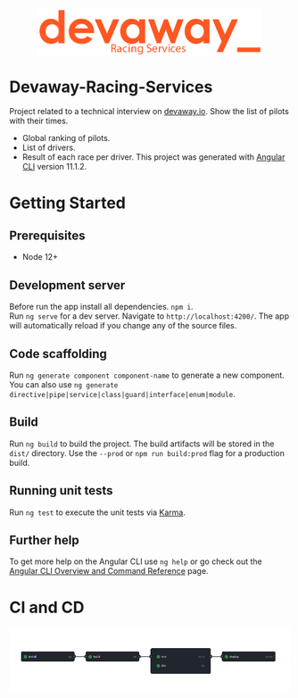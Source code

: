 <p align="center" >
  <img src="./gh-images/logo.png" align="center" style="max-width:80%" />
</p>

# Devaway-Racing-Services

Project related to a technical interview on [devaway.io]('https://devaway.io/').
Show the list of pilots with their times.

- Global ranking of pilots.
- List of drivers.
- Result of each race per driver.
  This project was generated with [Angular CLI](https://github.com/angular/angular-cli) version 11.1.2.

# Getting Started

## Prerequisites

- Node 12+

## Development server

Before run the app install all dependencies.
`npm i`.  
Run `ng serve` for a dev server. Navigate to `http://localhost:4200/`. The app will automatically reload if you change any of the source files.

## Code scaffolding

Run `ng generate component component-name` to generate a new component. You can also use `ng generate directive|pipe|service|class|guard|interface|enum|module`.

## Build

Run `ng build` to build the project. The build artifacts will be stored in the `dist/` directory. Use the `--prod` or `npm run build:prod` flag for a production build.

## Running unit tests

Run `ng test` to execute the unit tests via [Karma](https://karma-runner.github.io).

## Further help

To get more help on the Angular CLI use `ng help` or go check out the [Angular CLI Overview and Command Reference](https://angular.io/cli) page.

# CI and CD

![](./gh-images/Screenshot_22.png)
